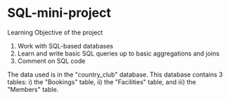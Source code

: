# SQL-mini-project

Learning Objective of the project
1. Work with SQL-based databases 
2. Learn and write basic SQL queries up to basic aggregations and joins
3. Comment on SQL code

The data used is in the "country_club" database. This database contains 3 tables:
    i) the "Bookings" table,
    ii) the "Facilities" table, and
    iii) the "Members" table.
